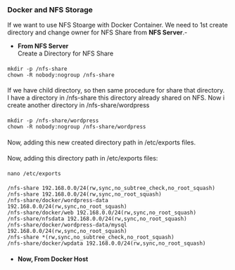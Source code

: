 ### Docker and NFS Storage
If we want to use NFS Stoarge with Docker Container. We need to 1st create directory and change owner for NFS Share from <b>NFS Server</b>.- 
- <b>From NFS Server</b></br>
Create a Directory for NFS Share
####
    mkdir -p /nfs-share
    chown -R nobody:nogroup /nfs-share
####
If we have child directory, so then same procedure for share that directory. </br>
I have a directory in /nfs-share this directory already shared on NFS. Now i create another directory in /nfs-share/wordpress
####
    mkdir -p /nfs-share/wordpress
    chown -R nobody:nogroup /nfs-share/wordpress
####
Now, adding this new created directory path in /etc/exports files.
####
Now, adding this directory path in /etc/exports files:
####
    nano /etc/exports
####
    /nfs-share 192.168.0.0/24(rw,sync,no_subtree_check,no_root_squash)
    /nfs-share 192.168.0.0/24(rw,sync,no_root_squash)
    /nfs-share/docker/wordpress-data 192.168.0.0/24(rw,sync,no_root_squash)
    /nfs-share/docker/web 192.168.0.0/24(rw,sync,no_root_squash)
    /nfs-share/nfsdata 192.168.0.0/24(rw,sync,no_root_squash)
    /nfs-share/docker/wordpress-data/mysql 192.168.0.0/24(rw,sync,no_root_squash)
    /nfs-share *(rw,sync,no_subtree_check,no_root_squash)
    /nfs-share/docker/wpdata 192.168.0.0/24(rw,sync,no_root_squash)

####
- <b>Now, From Docker Host</b></br>

